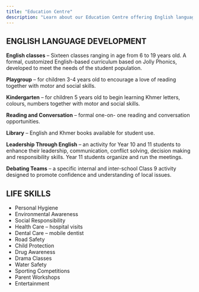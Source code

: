 ```yaml
---
title: "Education Centre"
description: "Learn about our Education Centre offering English language development and life skills training"
---
```


## ENGLISH LANGUAGE DEVELOPMENT
**English classes** – Sixteen classes ranging in
age from 6 to 19 years old. A formal,
customized English-based curriculum based
on Jolly Phonics, developed to meet the
needs of the student population.

**Playgroup** – for children 3-4 years old to
encourage a love of reading together with
motor and social skills.

**Kindergarten** – for children 5 years old to
begin learning Khmer letters, colours,
numbers together with motor and social skills.

**Reading and Conversation** – formal one-on-
one reading and conversation opportunities.

**Library** – English and Khmer books available
for student use.

**Leadership Through English** – an activity for
Year 10 and 11 students to enhance their
leadership, communication, conflict solving,
decision making and responsibility skills.
Year 11 students organize and run the
meetings.

**Debating Teams** – a specific internal and
inter-school Class 9 activity designed to
promote confidence and understanding of
local issues.

## LIFE SKILLS

- Personal Hygiene
- Environmental Awareness
- Social Responsibility
- Health Care – hospital visits
- Dental Care – mobile dentist
- Road Safety
- Child Protection
- Drug Awareness
- Drama Classes
- Water Safety
- Sporting Competitions
- Parent Workshops
- Entertainment